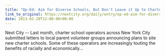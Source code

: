 ```yaml
---
title: "Op-Ed: Aim for Diverse Schools, But Don't Leave it Up to Charters"
link_to_original: https://nextcity.org/daily/entry/op-ed-aim-for-diverse-schools-but-dont-leave-it-up-to-charters)  
date: 2013-02-28T12:00:00+00:00
---
```

  
Next City -- Last month, charter school operators across New York City submitted letters to local parent volunteer groups announcing plans to site new charter schools. Some of these operators are increasingly touting the benefits of racially and economically...  
